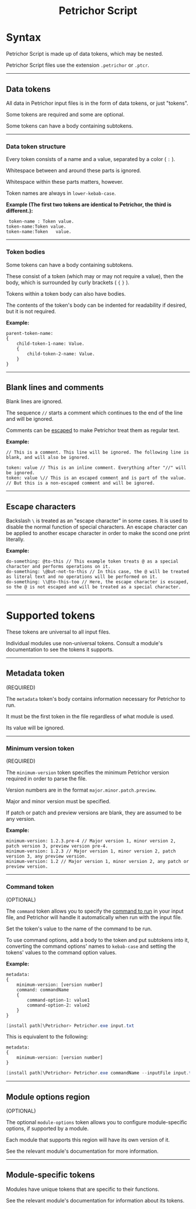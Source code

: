 <h1 align="center">Petrichor Script</h1>


# Syntax

Petrichor Script is made up of data tokens, which may be nested.

Petrichor Script files use the extension `.petrichor` or `.ptcr`.

---
## Data tokens

All data in Petrichor input files is in the form of data tokens, or just "tokens".

Some tokens are required and some are optional.

Some tokens can have a body containing subtokens.

---
### Data token structure

Every token consists of a name and a value, separated by a color ( `:` ).

Whitespace between and around these parts is ignored.

Whitespace within these parts matters, however.

Token names are always in `lower-kebab-case`.

**Example (The first two tokens are identical to Petrichor, the third is different.):**

```petrichor
 token-name : Token value. 
token-name:Token value.
token-name:Token   value.
```

---
### Token bodies

Some tokens can have a body containing subtokens.

These consist of a token (which may or may not require a value), then the body, which is surrounded by curly brackets ( `{` `}` ).

Tokens within a token body can also have bodies.

The contents of the token's body can be indented for readability if desired, but it is not required.

**Example:**

```petrichor
parent-token-name:
{
	child-token-1-name: Value.
	{
		child-token-2-name: Value.
	}
}
```

---
## Blank lines and comments

Blank lines are ignored.

The sequence `//` starts a comment which continues to the end of the line and will be ignored.

Comments can be [escaped](#escape-characters) to make Petrichor treat them as regular text.

**Example:**

```petrichor
// This is a comment. This line will be ignored. The following line is blank, and will also be ignored.

token: value // This is an inline comment. Everything after "//" will be ignored.
token: value \// This is an escaped comment and is part of the value. // But this is a non-escaped comment and will be ignored.
```

---
## Escape characters

Backslash `\` is treated as an "escape character" in some cases. It is used to disable the normal function of special characters. An escape character can be applied to another escape character in order to make the scond one print literally.

**Example:**

```petrichor
do-something: @to-this // This example token treats @ as a special character and performs operations on it.
do-something: \@but-not-to-this // In this case, the @ will be treated as literal text and no operations will be performed on it.
do-something: \\@to-this-too // Here, the escape character is escaped, so the @ is not escaped and will be treated as a special character.
```

---
# Supported tokens

These tokens are universal to all input files.

Individual modules use non-universal tokens. Consult a module's documentation to see the tokens it supports.

---
## Metadata token

(REQUIRED)

The `metadata` token's body contains information necessary for Petrichor to run.

It must be the first token in the file regardless of what module is used.

Its value will be ignored.

---
### Minimum version token

(REQUIRED)

The `minimum-version` token specifies the minimum Petrichor version required in order to parse the file.

Version numbers are in the format `major.minor.patch.preview`.

Major and minor version must be specified.

If patch or patch and preview versions are blank, they are assumed to be any version.

**Example:**

```petrichor
minimum-version: 1.2.3.pre-4 // Major version 1, minor version 2, patch version 3, preview version pre-4.
minimum-version: 1.2.3 // Major version 1, minor version 2, patch version 3, any preview version.
minimum-version: 1.2 // Major version 1, minor version 2, any patch or preview version.
```

---
### Command token

(OPTIONAL)

The `command` token allows you to specify the [command to run](command-syntax.md) in your input file, and Petrichor will handle it automatically when run with the input file.

Set the token's value to the name of the command to be run.

To use command options, add a body to the token and put subtokens into it, converting the command options' names to `kebab-case` and setting the tokens' values to the command option values.

**Example:**

```petrichor
metadata:
{
	minimum-version: [version number]
	command: commandName
	{
		command-option-1: value1
		command-option-2: value2
	}
}
```
```powershell
[install path]\Petrichor> Petrichor.exe input.txt
```

This is equivalent to the following:
```petrichor
metadata:
{
	minimum-version: [version number]
}
```
```powershell
[install path]\Petrichor> Petrichor.exe commandName --inputFile input.txt --commandOption1 value1 --commandOption2 value2
```

---
## Module options region

(OPTIONAL)

The optional `module-options` token allows you to configure module-specific options, if supported by a module.

Each module that supports this region will have its own version of it.

See the relevant module's documentation for more information.

---
## Module-specific tokens

Modules have unique tokens that are specific to their functions.

See the relevant module's documentation for information about its tokens.
